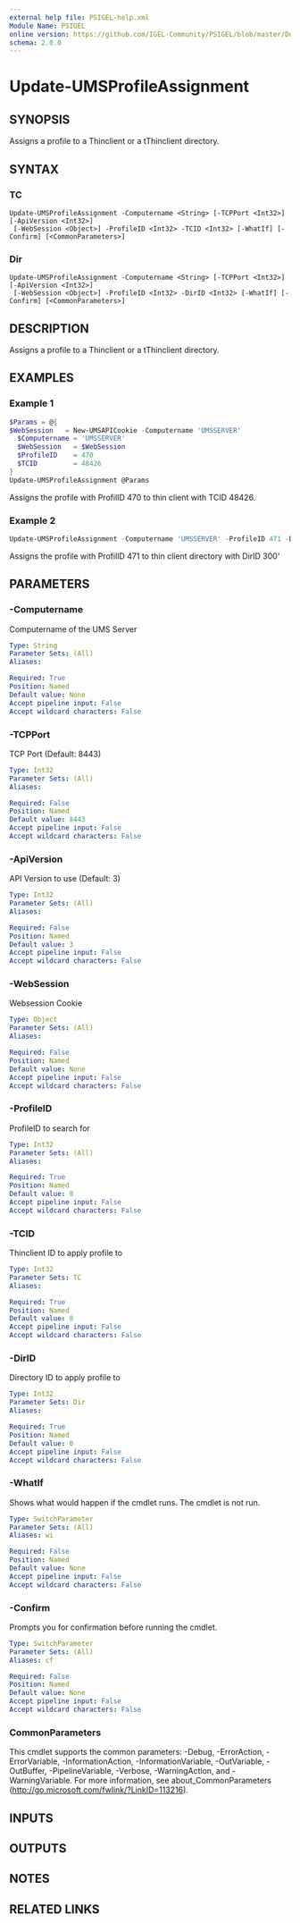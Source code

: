 ```yaml
---
external help file: PSIGEL-help.xml
Module Name: PSIGEL
online version: https://github.com/IGEL-Community/PSIGEL/blob/master/Docs/Update-UMSProfileAssignment.md
schema: 2.0.0
---
```


# Update-UMSProfileAssignment

## SYNOPSIS
Assigns a profile to a Thinclient or a tThinclient directory.

## SYNTAX

### TC
```
Update-UMSProfileAssignment -Computername <String> [-TCPPort <Int32>] [-ApiVersion <Int32>]
 [-WebSession <Object>] -ProfileID <Int32> -TCID <Int32> [-WhatIf] [-Confirm] [<CommonParameters>]
```

### Dir
```
Update-UMSProfileAssignment -Computername <String> [-TCPPort <Int32>] [-ApiVersion <Int32>]
 [-WebSession <Object>] -ProfileID <Int32> -DirID <Int32> [-WhatIf] [-Confirm] [<CommonParameters>]
```

## DESCRIPTION
Assigns a profile to a Thinclient or a tThinclient directory.

## EXAMPLES

### Example 1
```powershell
$Params = @{
$WebSession   = New-UMSAPICookie -Computername 'UMSSERVER'
  $Computername = 'UMSSERVER'
  $WebSession   = $WebSession
  $ProfileID    = 470
  $TCID         = 48426
}
Update-UMSProfileAssignment @Params
```
Assigns the profile with ProfilID 470 to thin client with TCID 48426.

### Example 2
```powershell
Update-UMSProfileAssignment -Computername 'UMSSERVER' -ProfileID 471 -DirID 300
```

Assigns the profile with ProfilID 471 to thin client directory with DirID 300'

## PARAMETERS

### -Computername
Computername of the UMS Server

```yaml
Type: String
Parameter Sets: (All)
Aliases:

Required: True
Position: Named
Default value: None
Accept pipeline input: False
Accept wildcard characters: False
```

### -TCPPort
TCP Port (Default: 8443)

```yaml
Type: Int32
Parameter Sets: (All)
Aliases:

Required: False
Position: Named
Default value: 8443
Accept pipeline input: False
Accept wildcard characters: False
```

### -ApiVersion
API Version to use (Default: 3)

```yaml
Type: Int32
Parameter Sets: (All)
Aliases:

Required: False
Position: Named
Default value: 3
Accept pipeline input: False
Accept wildcard characters: False
```

### -WebSession
Websession Cookie

```yaml
Type: Object
Parameter Sets: (All)
Aliases:

Required: False
Position: Named
Default value: None
Accept pipeline input: False
Accept wildcard characters: False
```

### -ProfileID
ProfileID to search for

```yaml
Type: Int32
Parameter Sets: (All)
Aliases:

Required: True
Position: Named
Default value: 0
Accept pipeline input: False
Accept wildcard characters: False
```

### -TCID
Thinclient ID to apply profile to

```yaml
Type: Int32
Parameter Sets: TC
Aliases:

Required: True
Position: Named
Default value: 0
Accept pipeline input: False
Accept wildcard characters: False
```

### -DirID
Directory ID to apply profile to

```yaml
Type: Int32
Parameter Sets: Dir
Aliases:

Required: True
Position: Named
Default value: 0
Accept pipeline input: False
Accept wildcard characters: False
```

### -WhatIf
Shows what would happen if the cmdlet runs.
The cmdlet is not run.

```yaml
Type: SwitchParameter
Parameter Sets: (All)
Aliases: wi

Required: False
Position: Named
Default value: None
Accept pipeline input: False
Accept wildcard characters: False
```

### -Confirm
Prompts you for confirmation before running the cmdlet.

```yaml
Type: SwitchParameter
Parameter Sets: (All)
Aliases: cf

Required: False
Position: Named
Default value: None
Accept pipeline input: False
Accept wildcard characters: False
```

### CommonParameters
This cmdlet supports the common parameters: -Debug, -ErrorAction, -ErrorVariable, -InformationAction, -InformationVariable, -OutVariable, -OutBuffer, -PipelineVariable, -Verbose, -WarningAction, and -WarningVariable. For more information, see about_CommonParameters (http://go.microsoft.com/fwlink/?LinkID=113216).

## INPUTS

## OUTPUTS

## NOTES

## RELATED LINKS
